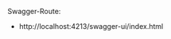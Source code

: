 <!--
## Test-Server:
- https://paste.venerux.at
- https://paste.venerux.net
- https://paste.venerux.com

<br>
-->

Swagger-Route: 
 - http://localhost:4213/swagger-ui/index.html